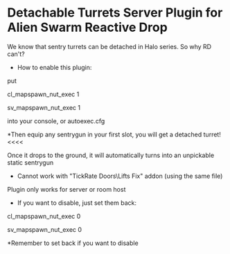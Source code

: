 # Detachable Turrets Server Plugin for Alien Swarm Reactive Drop
We know that sentry turrets can be detached in Halo series. So why RD can't?


- How to enable this plugin:

put

cl_mapspawn_nut_exec 1

sv_mapspawn_nut_exec 1

into your console, or autoexec.cfg

*Then equip any sentrygun in your first slot, you will get a detached turret! <<<<

Once it drops to the ground, it will automatically turns into an unpickable static sentrygun


- Cannot work with "TickRate Doors\Lifts Fix" addon (using the same file)

Plugin only works for server or room host


- If you want to disable, just set them back:

cl_mapspawn_nut_exec 0

sv_mapspawn_nut_exec 0

*Remember to set back if you want to disable
